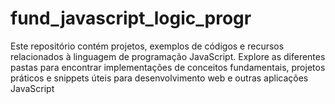 # fund_javascript_logic_progr
Este repositório contém projetos, exemplos de códigos e recursos relacionados à linguagem de programação JavaScript. Explore as diferentes pastas para encontrar implementações de conceitos fundamentais, projetos práticos e snippets úteis para desenvolvimento web e outras aplicações JavaScript

